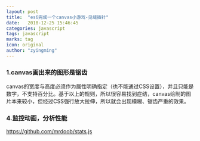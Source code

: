 ```yaml
---
layout: post
title:  "es6完成一个canvas小游戏-见缝插针"
date:   2018-12-25 15:46:45
categories: javascript
tags: javascript
marks: tag
icon: original
author: "zyingming"
---
```


### 1.canvas画出来的图形是锯齿
canvas的宽度与高度必须作为属性明确指定（也不能通过CSS设置），并且只能是数字，不支持百分比。基于以上的规则，所以很容易找到症结，canvas绘制的图片本来较小，但经过CSS强行放大拉伸，所以就会出现模糊、锯齿严重的效果。
### 4.监控动画，分析性能

https://github.com/mrdoob/stats.js